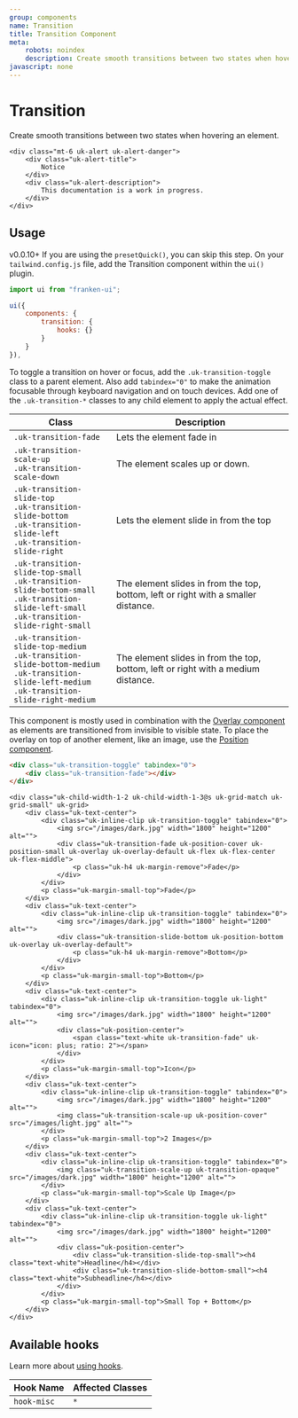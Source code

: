 ```yaml
---
group: components
name: Transition
title: Transition Component
meta:
    robots: noindex
    description: Create smooth transitions between two states when hovering an element.
javascript: none
---
```


# Transition

<p class="mt-2 uk-text-lead">Create smooth transitions between two states when hovering an element.</p>

```render
<div class="mt-6 uk-alert uk-alert-danger">
    <div class="uk-alert-title">
        Notice
    </div>
    <div class="uk-alert-description">
        This documentation is a work in progress.
    </div>
</div>
```

## Usage

<span class="uk-badge uk-badge-danger">v0.0.10+</span> If you are using the `presetQuick()`, you can skip this step. On your `tailwind.config.js` file, add the Transition component within the `ui()` plugin.

```javascript
import ui from "franken-ui";

ui({
    components: {
        transition: {
            hooks: {}
        }
    }
}),
```

To toggle a transition on hover or focus, add the `.uk-transition-toggle` class to a parent element. Also add `tabindex="0"` to make the animation focusable through keyboard navigation and on touch devices. Add one of the `.uk-transition-*` classes to any child element to apply the actual effect.

| Class                                                                                                                                                      | Description                                                                        |
|------------------------------------------------------------------------------------------------------------------------------------------------------------|------------------------------------------------------------------------------------|
| `.uk-transition-fade`                                                                                                                                      | Lets the element fade in                                                           |
| `.uk-transition-scale-up`<br> `.uk-transition-scale-down`                                                                                                  | The element scales up or down.                                                     |
| `.uk-transition-slide-top`<br> `.uk-transition-slide-bottom`<br> `.uk-transition-slide-left`<br> `.uk-transition-slide-right`                              | Lets the element slide in from the top                                             |
| `.uk-transition-slide-top-small`<br> `.uk-transition-slide-bottom-small`<br>  `.uk-transition-slide-left-small`<br> `.uk-transition-slide-right-small`     | The element slides in from the top, bottom, left or right with a smaller distance. |
| `.uk-transition-slide-top-medium`<br> `.uk-transition-slide-bottom-medium`<br>  `.uk-transition-slide-left-medium`<br> `.uk-transition-slide-right-medium` | The element slides in from the top, bottom, left or right with a medium distance.  |

This component is mostly used in combination with the [Overlay component](overlay.md) as elements are transitioned from invisible to visible state. To place the overlay on top of another element, like an image, use the [Position component](position.md).

```html
<div class="uk-transition-toggle" tabindex="0">
    <div class="uk-transition-fade"></div>
</div>
```

```example
<div class="uk-child-width-1-2 uk-child-width-1-3@s uk-grid-match uk-grid-small" uk-grid>
    <div class="uk-text-center">
        <div class="uk-inline-clip uk-transition-toggle" tabindex="0">
            <img src="/images/dark.jpg" width="1800" height="1200" alt="">
            <div class="uk-transition-fade uk-position-cover uk-position-small uk-overlay uk-overlay-default uk-flex uk-flex-center uk-flex-middle">
                <p class="uk-h4 uk-margin-remove">Fade</p>
            </div>
        </div>
        <p class="uk-margin-small-top">Fade</p>
    </div>
    <div class="uk-text-center">
        <div class="uk-inline-clip uk-transition-toggle" tabindex="0">
            <img src="/images/dark.jpg" width="1800" height="1200" alt="">
            <div class="uk-transition-slide-bottom uk-position-bottom uk-overlay uk-overlay-default">
                <p class="uk-h4 uk-margin-remove">Bottom</p>
            </div>
        </div>
        <p class="uk-margin-small-top">Bottom</p>
    </div>
    <div class="uk-text-center">
        <div class="uk-inline-clip uk-transition-toggle uk-light" tabindex="0">
            <img src="/images/dark.jpg" width="1800" height="1200" alt="">
            <div class="uk-position-center">
                <span class="text-white uk-transition-fade" uk-icon="icon: plus; ratio: 2"></span>
            </div>
        </div>
        <p class="uk-margin-small-top">Icon</p>
    </div>
    <div class="uk-text-center">
        <div class="uk-inline-clip uk-transition-toggle" tabindex="0">
            <img src="/images/dark.jpg" width="1800" height="1200" alt="">
            <img class="uk-transition-scale-up uk-position-cover" src="/images/light.jpg" alt="">
        </div>
        <p class="uk-margin-small-top">2 Images</p>
    </div>
    <div class="uk-text-center">
        <div class="uk-inline-clip uk-transition-toggle" tabindex="0">
            <img class="uk-transition-scale-up uk-transition-opaque" src="/images/dark.jpg" width="1800" height="1200" alt="">
        </div>
        <p class="uk-margin-small-top">Scale Up Image</p>
    </div>
    <div class="uk-text-center">
        <div class="uk-inline-clip uk-transition-toggle uk-light" tabindex="0">
            <img src="/images/dark.jpg" width="1800" height="1200" alt="">
            <div class="uk-position-center">
                <div class="uk-transition-slide-top-small"><h4 class="text-white">Headline</h4></div>
                <div class="uk-transition-slide-bottom-small"><h4 class="text-white">Subheadline</h4></div>
            </div>
        </div>
        <p class="uk-margin-small-top">Small Top + Bottom</p>
    </div>
</div>
```

## Available hooks

Learn more about [using hooks](hooks.md).

| Hook Name   | Affected Classes |
|-------------|------------------|
| `hook-misc` | `*`              |

